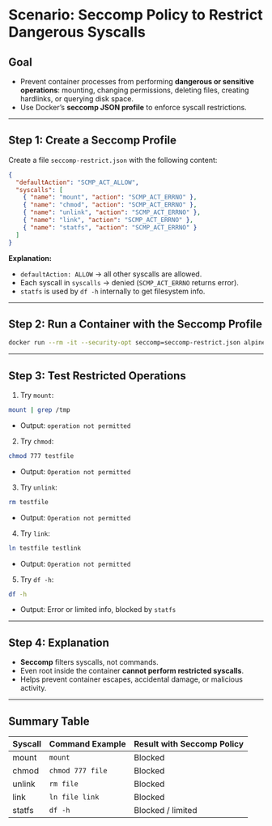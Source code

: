 # Scenario: Seccomp Policy to Restrict Dangerous Syscalls

## Goal

- Prevent container processes from performing **dangerous or sensitive operations**: mounting, changing permissions, deleting files, creating hardlinks, or querying disk space.
- Use Docker’s **seccomp JSON profile** to enforce syscall restrictions.

---

## Step 1: Create a Seccomp Profile

Create a file `seccomp-restrict.json` with the following content:

```json
{
  "defaultAction": "SCMP_ACT_ALLOW",
  "syscalls": [
    { "name": "mount", "action": "SCMP_ACT_ERRNO" },
    { "name": "chmod", "action": "SCMP_ACT_ERRNO" },
    { "name": "unlink", "action": "SCMP_ACT_ERRNO" },
    { "name": "link", "action": "SCMP_ACT_ERRNO" },
    { "name": "statfs", "action": "SCMP_ACT_ERRNO" }
  ]
}
```

**Explanation:**

- `defaultAction: ALLOW` → all other syscalls are allowed.
- Each syscall in `syscalls` → denied (`SCMP_ACT_ERRNO` returns error).
- `statfs` is used by `df -h` internally to get filesystem info.

---

## Step 2: Run a Container with the Seccomp Profile

```bash
docker run --rm -it --security-opt seccomp=seccomp-restrict.json alpine sh
```

---

## Step 3: Test Restricted Operations

1. Try `mount`:

```bash
mount | grep /tmp
```

- Output: `operation not permitted` 

2. Try `chmod`:

```bash
chmod 777 testfile
```

- Output: `Operation not permitted` 

3. Try `unlink`:

```bash
rm testfile
```

- Output: `Operation not permitted` 

4. Try `link`:

```bash
ln testfile testlink
```

- Output: `Operation not permitted` 

5. Try `df -h`:

```bash
df -h
```

- Output: Error or limited info, blocked by `statfs` 

---

## Step 4: Explanation

- **Seccomp** filters syscalls, not commands.
- Even root inside the container **cannot perform restricted syscalls**.
- Helps prevent container escapes, accidental damage, or malicious activity.

---

## Summary Table

| Syscall | Command Example  | Result with Seccomp Policy |
| ------- | ---------------- | -------------------------- |
| mount   | `mount`          | Blocked                    |
| chmod   | `chmod 777 file` | Blocked                    |
| unlink  | `rm file`        | Blocked                    |
| link    | `ln file link`   | Blocked                    |
| statfs  | `df -h`          | Blocked / limited          |

